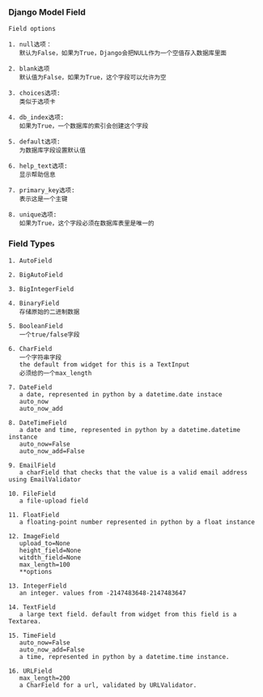 ### Django Model Field

> 
    Field options

    1. null选项：
       默认为False，如果为True，Django会把NULL作为一个空值存入数据库里面

    2. blank选项
       默认值为False，如果为True，这个字段可以允许为空

    3. choices选项:
       类似于选项卡

    4. db_index选项:
       如果为True，一个数据库的索引会创建这个字段

    5. default选项:
       为数据库字段设置默认值

    6. help_text选项:
       显示帮助信息

    7. primary_key选项:
       表示这是一个主键

    8. unique选项:
       如果为True，这个字段必须在数据库表里是唯一的


### Field Types

>
    1. AutoField

    2. BigAutoField

    3. BigIntegerField

    4. BinaryField
       存储原始的二进制数据

    5. BooleanField
       一个true/false字段

    6. CharField
       一个字符串字段
       the default from widget for this is a TextInput
       必须给的一个max_length

    7. DateField
       a date, represented in python by a datetime.date instace
       auto_now
       auto_now_add

    8. DateTimeField
       a date and time, represented in python by a datetime.datetime instance
       auto_now=False
       auto_now_add=False

    9. EmailField
       a charField that checks that the value is a valid email address using EmailValidator

    10. FileField
       a file-upload field

    11. FloatField
       a floating-point number represented in python by a float instance

    12. ImageField
       upload_to=None
       height_field=None
       witdth_field=None
       max_length=100
       **options
    
    13. IntegerField
       an integer. values from -2147483648-2147483647

    14. TextField
       a large text field. default from widget from this field is a Textarea.

    15. TimeField
       auto_now=False
       auto_now_add=False
       a time, represented in python by a datetime.time instance.

    16. URLField
       max_length=200
       a CharField for a url, validated by URLValidator.
